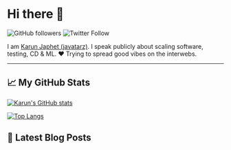 # Hi there 👋

![GitHub followers](https://img.shields.io/github/followers/javatarz?style=social) ![Twitter Follow](https://img.shields.io/twitter/follow/javatarz?style=social)

I am [Karun Japhet (javatarz)](https://karun.me). I speak publicly about scaling software, testing, CD & ML. ❤️ Trying to spread good vibes on the interwebs.

---

## &#x1f4c8; My GitHub Stats

[![Karun's GitHub stats](https://github-readme-stats.vercel.app/api?username=javatarz&theme=dracula&show_icons=true&count_private=true)](https://github.com/anuraghazra/github-readme-stats)

[![Top Langs](https://github-readme-stats.vercel.app/api/top-langs/?username=javatarz&theme=dracula&hide=html,css&show_owner=true)](https://github.com/anuraghazra/github-readme-stats)

## 📕 Latest Blog Posts

<!-- BLOG-POST-LIST:START -->
<!-- BLOG-POST-LIST:END -->